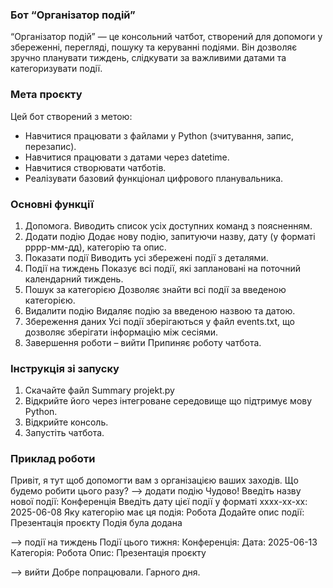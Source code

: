 ### Бот “Організатор подій”
“Організатор подій” — це консольний чатбот, створений для допомоги у збереженні, перегляді, пошуку та керуванні подіями. 
Він дозволяє зручно планувати тиждень, слідкувати за важливими датами та категоризувати події.
### Мета проєкту
Цей бот створений з метою:
- Навчитися працювати з файлами у Python (зчитування, запис, перезапис).
- Навчитися працювати з датами через datetime.
- Навчитися створювати чатботів.
- Реалізувати базовий функціонал цифрового планувальника.
### Основні функції
1. Допомога.
Виводить список усіх доступних команд з поясненням.
2. Додати подію
  Додає нову подію, запитуючи назву, дату (у форматі рррр-мм-дд), категорію та опис.
3. Показати події 
Виводить усі збережені події з деталями.
4. Події на тиждень 
Показує всі події, які заплановані на поточний календарний тиждень.
5. Пошук за категорією 
Дозволяє знайти всі події за введеною категорією.
6. Видалити подію 
Видаляє подію за введеною назвою та датою.
7. Збереження даних
Усі події зберігаються у файл events.txt, що дозволяє зберігати інформацію між сесіями.
8. Завершення роботи – вийти
Припиняє роботу чатбота.
### Інструкція зі запуску 
1. Скачайте файл Summary projekt.py
2. Відкрийте його через інтегроване середовище що підтримує мову Python.
3. Відкрийте консоль.
4. Запустіть чатбота.
### Приклад роботи
Привіт, я тут щоб допомогти вам з організацією ваших заходів. 
Що будемо робити цього разу?
--> додати подію
Чудово! Введіть назву нової події: Конференція
Введіть дату цієї події у форматі хххх-хх-хх: 2025-06-08
Яку категорію має ця подія: Робота
Додайте опис події: Презентація проєкту
Подія була додана

--> події на тиждень
Події цього тижня:
Конференція:
  Дата: 2025-06-13
  Категорія: Робота
  Опис: Презентація проєкту
  
--> вийти
Добре попрацювали. Гарного дня.
